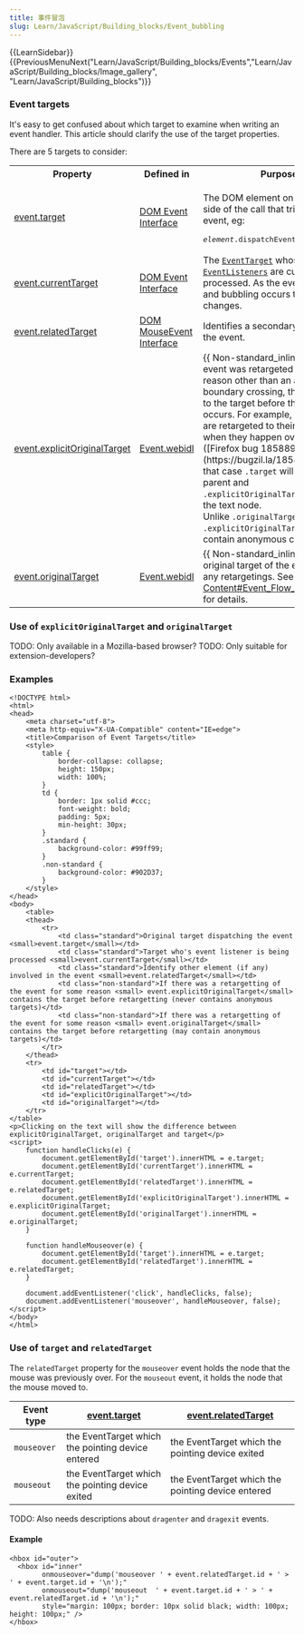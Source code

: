 ```yaml
---
title: 事件冒泡
slug: Learn/JavaScript/Building_blocks/Event_bubbling
---
```


{{LearnSidebar}}{{PreviousMenuNext("Learn/JavaScript/Building_blocks/Events","Learn/JavaScript/Building_blocks/Image_gallery", "Learn/JavaScript/Building_blocks")}}

### Event targets

It's easy to get confused about which target to examine when writing an event handler. This article should clarify the use of the target properties.

There are 5 targets to consider:

<table>
  <tbody>
    <tr>
      <th>Property</th>
      <th>Defined in</th>
      <th>Purpose</th>
    </tr>
    <tr>
      <td><a href="/zh-CN/docs/Web/API/Event/target">event.target</a></td>
      <td>
        <a
          href="https://www.w3.org/TR/DOM-Level-2-Events/events.html#Events-interface"
          >DOM Event Interface</a
        >
      </td>
      <td>
        <p>
          The DOM element on the lefthand side of the call that triggered this
          event, eg:
        </p>
        <pre class="eval"><em>element</em>.dispatchEvent(<em>event</em>)
</pre>
      </td>
    </tr>
    <tr>
      <td><a href="/zh-CN/docs/Web/API/Event/currentTarget">event.currentTarget</a></td>
      <td>
        <a
          href="https://www.w3.org/TR/DOM-Level-2-Events/events.html#Events-interface"
          >DOM Event Interface</a
        >
      </td>
      <td>
        The
        <a
          href="https://www.w3.org/TR/DOM-Level-2-Events/events.html#Events-EventTarget"
          ><code>EventTarget</code></a
        >
        whose
        <a
          href="https://www.w3.org/TR/DOM-Level-2-Events/events.html#Events-EventListener"
          ><code>EventListeners</code></a
        >
        are currently being processed. As the event capturing and bubbling
        occurs this value changes.
      </td>
    </tr>
    <tr>
      <td><a href="/zh-CN/docs/Web/API/Event/relatedTarget">event.relatedTarget</a></td>
      <td>
        <a
          href="https://www.w3.org/TR/DOM-Level-2-Events/events.html#Events-MouseEvent"
          >DOM MouseEvent Interface</a
        >
      </td>
      <td>Identifies a secondary target for the event.</td>
    </tr>
    <tr>
      <td>
        <a href="/zh-CN/docs/Web/API/Event/explicitOriginalTarget"
          >event.explicitOriginalTarget</a
        >
      </td>
      <td>
        <a
          href="https://dxr.mozilla.org/mozilla-central/source/dom/webidl/Event.webidl"
          >Event.webidl</a
        >
      </td>
      <td>
        {{ Non-standard_inline() }} If the event was retargeted for
        some reason other than an anonymous boundary crossing, this will be set
        to the target before the retargeting occurs. For example, mouse events
        are retargeted to their parent node when they happen over text nodes
        ([Firefox bug 185889](https://bugzil.la/185889)), and in that case <code>.target</code> will
        show the parent and <code>.explicitOriginalTarget</code> will show the
        text node.<br />Unlike <code>.originalTarget</code>,
        <code>.explicitOriginalTarget</code> will never contain anonymous
        content.
      </td>
    </tr>
    <tr>
      <td><a href="/zh-CN/docs/Web/API/Event/originalTarget">event.originalTarget</a></td>
      <td>
        <a
          href="https://dxr.mozilla.org/mozilla-central/source/dom/webidl/Event.webidl"
          >Event.webidl</a
        >
      </td>
      <td>
        {{ Non-standard_inline() }} The original target of the event,
        before any retargetings. See
        <a
          href="/zh-CN/docs/XBL/XBL_1.0_Reference/Anonymous_Content#Event_Flow_and_Targeting"
          >Anonymous Content#Event_Flow_and_Targeting</a
        >
        for details.
      </td>
    </tr>
  </tbody>
</table>

### Use of `explicitOriginalTarget` and `originalTarget`

TODO: Only available in a Mozilla-based browser? TODO: Only suitable for extension-developers?

### Examples

```
<!DOCTYPE html>
<html>
<head>
    <meta charset="utf-8">
    <meta http-equiv="X-UA-Compatible" content="IE=edge">
    <title>Comparison of Event Targets</title>
    <style>
        table {
            border-collapse: collapse;
            height: 150px;
            width: 100%;
        }
        td {
            border: 1px solid #ccc;
            font-weight: bold;
            padding: 5px;
            min-height: 30px;
        }
        .standard {
            background-color: #99ff99;
        }
        .non-standard {
            background-color: #902D37;
        }
    </style>
</head>
<body>
    <table>
    <thead>
        <tr>
            <td class="standard">Original target dispatching the event <small>event.target</small></td>
            <td class="standard">Target who's event listener is being processed <small>event.currentTarget</small></td>
            <td class="standard">Identify other element (if any) involved in the event <small>event.relatedTarget</small></td>
            <td class="non-standard">If there was a retargetting of the event for some reason <small> event.explicitOriginalTarget</small> contains the target before retargetting (never contains anonymous targets)</td>
            <td class="non-standard">If there was a retargetting of the event for some reason <small> event.originalTarget</small> contains the target before retargetting (may contain anonymous targets)</td>
        </tr>
    </thead>
    <tr>
        <td id="target"></td>
        <td id="currentTarget"></td>
        <td id="relatedTarget"></td>
        <td id="explicitOriginalTarget"></td>
        <td id="originalTarget"></td>
    </tr>
</table>
<p>Clicking on the text will show the difference between explicitOriginalTarget, originalTarget and target</p>
<script>
    function handleClicks(e) {
        document.getElementById('target').innerHTML = e.target;
        document.getElementById('currentTarget').innerHTML = e.currentTarget;
        document.getElementById('relatedTarget').innerHTML = e.relatedTarget;
        document.getElementById('explicitOriginalTarget').innerHTML = e.explicitOriginalTarget;
        document.getElementById('originalTarget').innerHTML = e.originalTarget;
    }

    function handleMouseover(e) {
        document.getElementById('target').innerHTML = e.target;
        document.getElementById('relatedTarget').innerHTML = e.relatedTarget;
    }

    document.addEventListener('click', handleClicks, false);
    document.addEventListener('mouseover', handleMouseover, false);
</script>
</body>
</html>
```

### Use of `target` and `relatedTarget`

The `relatedTarget` property for the `mouseover` event holds the node that the mouse was previously over. For the `mouseout` event, it holds the node that the mouse moved to.

| Event type  | [event.target](/zh-CN/DOM/event.target)           | [event.relatedTarget](/zh-CN/DOM/event.relatedTarget) |
| ----------- | ------------------------------------------------- | ----------------------------------------------------- |
| `mouseover` | the EventTarget which the pointing device entered | the EventTarget which the pointing device exited      |
| `mouseout`  | the EventTarget which the pointing device exited  | the EventTarget which the pointing device entered     |

TODO: Also needs descriptions about `dragenter` and `dragexit` events.

#### Example

```
<hbox id="outer">
  <hbox id="inner"
        onmouseover="dump('mouseover ' + event.relatedTarget.id + ' > ' + event.target.id + '\n');"
        onmouseout="dump('mouseout  ' + event.target.id + ' > ' + event.relatedTarget.id + '\n');"
        style="margin: 100px; border: 10px solid black; width: 100px; height: 100px;" />
</hbox>
```
